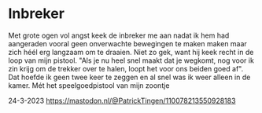 # Inbreker

Met grote ogen vol angst keek de inbreker me aan nadat ik hem had aangeraden vooral geen onverwachte bewegingen te maken maken maar zich héél erg langzaam om te draaien. Niet zo gek, want hij keek recht in de loop van mijn pistool. 
"Als je nu heel snel maakt dat je wegkomt, nog voor ik zin krijg om de trekker over te halen, loopt het voor ons beiden goed af". 
Dat hoefde ik geen twee keer te zeggen en al snel was ik weer alleen in de kamer. 
Mét het speelgoedpistool van mijn zoontje  

24-3-2023
https://mastodon.nl/@PatrickTingen/110078213550928183